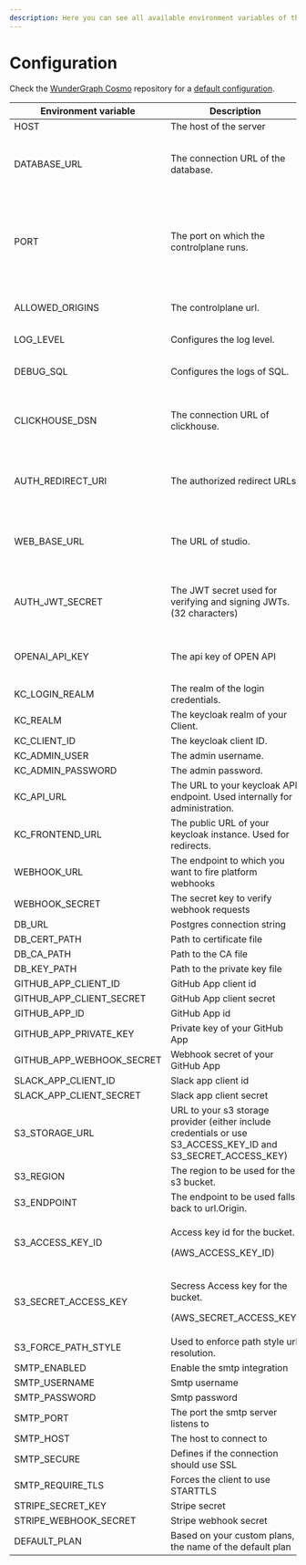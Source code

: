 ```yaml
---
description: Here you can see all available environment variables of the Control Plane.
---
```


# Configuration

Check the [WunderGraph Cosmo](https://github.com/wundergraph/cosmo) repository for a [default configuration](https://github.com/wundergraph/cosmo/blob/main/controlplane/.env.example).

<table><thead><tr><th width="226">Environment variable</th><th width="269">Description</th><th width="290">Default</th><th data-type="checkbox">Required</th><th data-hidden>Description</th><th data-hidden>Default</th><th data-hidden>Value</th><th data-hidden data-type="checkbox">Required</th><th data-hidden>Default</th></tr></thead><tbody><tr><td>HOST</td><td>The host of the server</td><td>localhost</td><td>false</td><td></td><td></td><td></td><td>false</td><td></td></tr><tr><td>DATABASE_URL</td><td>The connection URL of the database.</td><td>postgresql://postgres:changeme@localhost:5432/controlplane</td><td>true</td><td>The name of the federated graph that the router represent</td><td>""</td><td>String</td><td>true</td><td>""</td></tr><tr><td>PORT</td><td>The port on which the controlplane runs.</td><td>3001</td><td>true</td><td>The token that permits the router to communicate with the contolplane and export metrics.</td><td>""</td><td>String (Generated from <a href="broken-reference"><code>federated-graph create-token</code></a>)</td><td>true</td><td>""</td></tr><tr><td>ALLOWED_ORIGINS</td><td>The controlplane url.</td><td><a href="http://localhost:3001">http://localhost:3000</a></td><td>true</td><td>The URL of the controlplane.</td><td><a href="http://localhost:3001">http://localhost:3001</a></td><td>String</td><td>false</td><td><a href="http://localhost:3001">http://localhost:3001</a></td></tr><tr><td>LOG_LEVEL</td><td>Configures the log level.</td><td>info</td><td>true</td><td>The server address</td><td>localhost:3002</td><td>String</td><td>false</td><td>localhost:3002</td></tr><tr><td>DEBUG_SQL</td><td>Configures the logs of SQL.</td><td>false</td><td>true</td><td>The name of your router service</td><td><pre><code>wundergraph-cosmo-router
</code></pre></td><td>String</td><td>false</td><td>wundergraph-cosmo-router</td></tr><tr><td>CLICKHOUSE_DSN</td><td>The connection URL of clickhouse.</td><td>""</td><td>true</td><td>The headers to be sent to the OTEL collector</td><td>""</td><td>String or comma-separated for multiple values</td><td>false</td><td>Origin,Content-Length,Content-Type</td></tr><tr><td>AUTH_REDIRECT_URI</td><td>The authorized redirect URLs.</td><td>http://localhost:3001/v1/auth/callback</td><td>true</td><td>Allowed CORS Headers</td><td><p></p><pre><code>Origin,Content-Length,Content-Type
</code></pre></td><td>String or comma-separated for multiple values</td><td>false</td><td>Origin,Content-Length,Content-Type</td></tr><tr><td>WEB_BASE_URL</td><td>The URL of studio.</td><td>""</td><td>true</td><td>Allowed CORS Origins</td><td>*</td><td>String or comma-separated for multiple values</td><td>false</td><td>*</td></tr><tr><td>AUTH_JWT_SECRET</td><td>The JWT secret used for verifying and signing JWTs. (32 characters)</td><td>""</td><td>true</td><td>Allowed CORS Methods</td><td><p></p><pre><code>HEAD,GET,POST
</code></pre></td><td>String or comma-separated for multiple values</td><td>false</td><td>HEAD,GET,POST</td></tr><tr><td>OPENAI_API_KEY</td><td>The api key of OPEN API</td><td>""</td><td>true</td><td>Allowed CORS Credential mode</td><td>false</td><td>Boolean</td><td>false</td><td>false</td></tr><tr><td>KC_LOGIN_REALM</td><td>The realm of the login credentials.</td><td>"master"</td><td>false</td><td></td><td></td><td></td><td>false</td><td></td></tr><tr><td>KC_REALM</td><td>The keycloak realm of your Client.</td><td>""</td><td>true</td><td></td><td></td><td></td><td>false</td><td></td></tr><tr><td>KC_CLIENT_ID</td><td>The keycloak client ID.</td><td>""</td><td>true</td><td></td><td></td><td></td><td>false</td><td></td></tr><tr><td>KC_ADMIN_USER</td><td>The admin username.</td><td>""</td><td>true</td><td></td><td></td><td></td><td>false</td><td></td></tr><tr><td>KC_ADMIN_PASSWORD</td><td>The admin password.</td><td>""</td><td>true</td><td></td><td></td><td></td><td>false</td><td></td></tr><tr><td>KC_API_URL</td><td>The URL to your keycloak API endpoint. Used internally for administration.</td><td>""</td><td>true</td><td></td><td></td><td></td><td>false</td><td></td></tr><tr><td>KC_FRONTEND_URL</td><td>The public URL of your keycloak instance. Used for redirects.</td><td>""</td><td>true</td><td></td><td></td><td></td><td>false</td><td></td></tr><tr><td>WEBHOOK_URL</td><td>The endpoint to which you want to fire platform webhooks</td><td>""</td><td>false</td><td></td><td></td><td></td><td>false</td><td></td></tr><tr><td>WEBHOOK_SECRET</td><td>The secret key to verify webhook requests</td><td>""</td><td>false</td><td></td><td></td><td></td><td>false</td><td></td></tr><tr><td>DB_URL</td><td>Postgres connection string</td><td>""</td><td>true</td><td></td><td></td><td></td><td>false</td><td></td></tr><tr><td>DB_CERT_PATH</td><td>Path to certificate file</td><td>""</td><td>false</td><td></td><td></td><td></td><td>false</td><td></td></tr><tr><td>DB_CA_PATH</td><td>Path to the CA file</td><td>""</td><td>false</td><td></td><td></td><td></td><td>false</td><td></td></tr><tr><td>DB_KEY_PATH</td><td>Path to the private key file</td><td>""</td><td>false</td><td></td><td></td><td></td><td>false</td><td></td></tr><tr><td>GITHUB_APP_CLIENT_ID</td><td>GitHub App client id</td><td>""</td><td>false</td><td></td><td></td><td></td><td>false</td><td></td></tr><tr><td>GITHUB_APP_CLIENT_SECRET</td><td>GitHub App client secret</td><td>""</td><td>false</td><td></td><td></td><td></td><td>false</td><td></td></tr><tr><td>GITHUB_APP_ID</td><td>GitHub App id</td><td>""</td><td>false</td><td></td><td></td><td></td><td>false</td><td></td></tr><tr><td>GITHUB_APP_PRIVATE_KEY</td><td>Private key of your GitHub App</td><td>""</td><td>false</td><td></td><td></td><td></td><td>false</td><td></td></tr><tr><td>GITHUB_APP_WEBHOOK_SECRET</td><td>Webhook secret of your GitHub App</td><td>""</td><td>false</td><td></td><td></td><td></td><td>false</td><td></td></tr><tr><td>SLACK_APP_CLIENT_ID</td><td>Slack app client id</td><td>""</td><td>false</td><td></td><td></td><td></td><td>false</td><td></td></tr><tr><td>SLACK_APP_CLIENT_SECRET</td><td>Slack app client secret</td><td>""</td><td>false</td><td></td><td></td><td></td><td>false</td><td></td></tr><tr><td>S3_STORAGE_URL</td><td>URL to your s3 storage provider (either include credentials or use S3_ACCESS_KEY_ID and S3_SECRET_ACCESS_KEY)</td><td>""</td><td>true</td><td></td><td></td><td></td><td>false</td><td></td></tr><tr><td>S3_REGION</td><td>The region to be used for the s3 bucket. </td><td>"auto"</td><td>false</td><td></td><td></td><td></td><td>false</td><td></td></tr><tr><td>S3_ENDPOINT</td><td>The endpoint to be used falls back to url.Origin.</td><td>""</td><td>false</td><td></td><td></td><td></td><td>false</td><td></td></tr><tr><td>S3_ACCESS_KEY_ID</td><td><p>Access key id for the bucket. </p><p>(AWS_ACCESS_KEY_ID)</p></td><td>""</td><td>false</td><td></td><td></td><td></td><td>false</td><td></td></tr><tr><td>S3_SECRET_ACCESS_KEY</td><td><p>Secress Access key for the bucket. </p><p>(AWS_SECRET_ACCESS_KEY)</p></td><td>""</td><td>false</td><td></td><td></td><td></td><td>false</td><td></td></tr><tr><td>S3_FORCE_PATH_STYLE</td><td>Used to enforce path style url resolution. </td><td>true</td><td>false</td><td></td><td></td><td></td><td>false</td><td></td></tr><tr><td>SMTP_ENABLED</td><td>Enable the smtp integration</td><td>false</td><td>false</td><td></td><td></td><td></td><td>false</td><td></td></tr><tr><td>SMTP_USERNAME</td><td>Smtp username</td><td>""</td><td>false</td><td></td><td></td><td></td><td>false</td><td></td></tr><tr><td>SMTP_PASSWORD</td><td>Smtp password</td><td>""</td><td>false</td><td></td><td></td><td></td><td>false</td><td></td></tr><tr><td>SMTP_PORT</td><td>The port the smtp server listens to</td><td></td><td>false</td><td></td><td></td><td></td><td>false</td><td></td></tr><tr><td>SMTP_HOST</td><td>The host to connect to</td><td>""</td><td>false</td><td></td><td></td><td></td><td>false</td><td></td></tr><tr><td>SMTP_SECURE</td><td>Defines if the connection should use SSL</td><td></td><td>false</td><td></td><td></td><td></td><td>false</td><td></td></tr><tr><td>SMTP_REQUIRE_TLS</td><td>Forces the client to use STARTTLS</td><td></td><td>false</td><td></td><td></td><td></td><td>false</td><td></td></tr><tr><td>STRIPE_SECRET_KEY</td><td>Stripe secret</td><td>""</td><td>false</td><td></td><td></td><td></td><td>false</td><td></td></tr><tr><td>STRIPE_WEBHOOK_SECRET</td><td>Stripe webhook secret</td><td>""</td><td>false</td><td></td><td></td><td></td><td>false</td><td></td></tr><tr><td>DEFAULT_PLAN</td><td>Based on your custom plans, the name of the default plan</td><td>""</td><td>false</td><td></td><td></td><td></td><td>false</td><td></td></tr></tbody></table>
